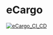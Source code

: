 # eCargo

[![eCargo_CI_CD](https://github.com/franzferdinnand/eCargo/actions/workflows/django_ci_cd.yml/badge.svg)](https://github.com/franzferdinnand/eCargo/actions/workflows/django_ci_cd.yml)